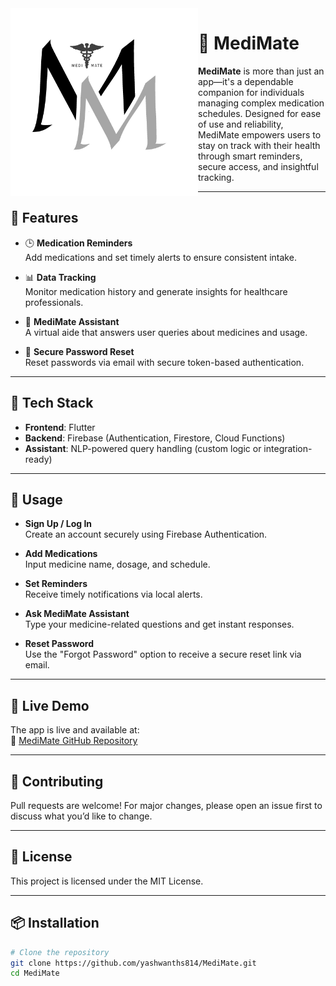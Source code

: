 <img align="left" width="300" height="300" src="images/MediMate.png">

# 💊 MediMate

**MediMate** is more than just an app—it's a dependable companion for individuals managing complex medication schedules. Designed for ease of use and reliability, MediMate empowers users to stay on track with their health through smart reminders, secure access, and insightful tracking.

---

## 🚀 Features

- 🕒 **Medication Reminders**  
  Add medications and set timely alerts to ensure consistent intake.

- 📊 **Data Tracking**  
  Monitor medication history and generate insights for healthcare professionals.

- 🧠 **MediMate Assistant**  
  A virtual aide that answers user queries about medicines and usage.

- 🔐 **Secure Password Reset**  
  Reset passwords via email with secure token-based authentication.

---

## 🧰 Tech Stack

- **Frontend**: Flutter  
- **Backend**: Firebase (Authentication, Firestore, Cloud Functions)  
- **Assistant**: NLP-powered query handling (custom logic or integration-ready)

---

## 🧪 Usage

- **Sign Up / Log In**  
  Create an account securely using Firebase Authentication.

- **Add Medications**  
  Input medicine name, dosage, and schedule.

- **Set Reminders**  
  Receive timely notifications via local alerts.

- **Ask MediMate Assistant**  
  Type your medicine-related questions and get instant responses.

- **Reset Password**  
  Use the "Forgot Password" option to receive a secure reset link via email.

---

## 📱 Live Demo

The app is live and available at:  
🔗 [MediMate GitHub Repository](https://github.com/yashwanths814/MediMate)

---

## 🤝 Contributing

Pull requests are welcome! For major changes, please open an issue first to discuss what you’d like to change.

---

## 📄 License

This project is licensed under the MIT License.

---

## 📦 Installation

```bash
# Clone the repository
git clone https://github.com/yashwanths814/MediMate.git
cd MediMate





